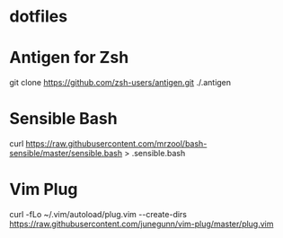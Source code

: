 # dotfiles

# Antigen for Zsh
git clone https://github.com/zsh-users/antigen.git ./.antigen

# Sensible Bash
curl https://raw.githubusercontent.com/mrzool/bash-sensible/master/sensible.bash > .sensible.bash

# Vim Plug
curl -fLo ~/.vim/autoload/plug.vim --create-dirs https://raw.githubusercontent.com/junegunn/vim-plug/master/plug.vim
